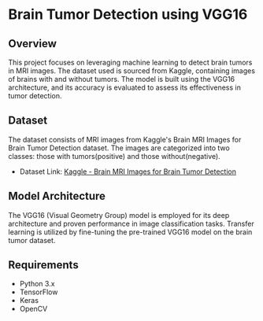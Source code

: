 # Brain Tumor Detection using VGG16

## Overview

This project focuses on leveraging machine learning to detect brain tumors in MRI images. The dataset used is sourced from Kaggle, containing images of brains with and without tumors. The model is built using the VGG16 architecture, and its accuracy is evaluated to assess its effectiveness in tumor detection.

## Dataset

The dataset consists of MRI images from Kaggle's Brain MRI Images for Brain Tumor Detection dataset. The images are categorized into two classes: those with tumors(positive) and those without(negative).

- Dataset Link: [Kaggle - Brain MRI Images for Brain Tumor Detection](<https://www.kaggle.com/datasets/navoneel/brain-mri-images-for-brain-tumor-detection/data>)

## Model Architecture

The VGG16 (Visual Geometry Group) model is employed for its deep architecture and proven performance in image classification tasks. Transfer learning is utilized by fine-tuning the pre-trained VGG16 model on the brain tumor dataset.

## Requirements

- Python 3.x
- TensorFlow
- Keras
- OpenCV
